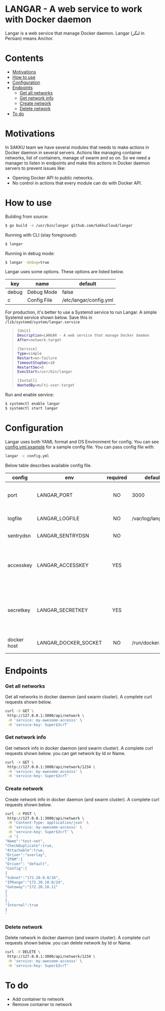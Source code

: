 # LANGAR - A web service to work with Docker daemon

Langar is a web service that manage Docker daemon.
Langar (لنگر in Persian) means Anchor.

# Contents
* [Motivations](https://github.com/SakkuCloud/langar#motivations)
* [How to use](https://github.com/SakkuCloud/langar#how-to-use)
* [Configuration](https://github.com/SakkuCloud/langar#configuration)
* [Endpoints](https://github.com/SakkuCloud/langar#endpoints)
  * [Get all networks](https://github.com/SakkuCloud/langar#get-all-networks)
  * [Get network info](https://github.com/SakkuCloud/langar#get-network-info)
  * [Create network](https://github.com/SakkuCloud/langar#create-network)
  * [Delete network](https://github.com/SakkuCloud/langar#delete-network)
* [To do](https://github.com/SakkuCloud/langar#to-do)

# Motivations
In SAKKU team we have several modules that needs to make actions in Docker daemon in several servers. Actions like managing container networks, list of containers, manage of swarm and so on. So we need a manager to listen in endpoints and make this actions in Docker daemon servers to prevent issues like:
- Opening Docker API to public networks.
- No control in actions that every module can do with Docker API.

# How to use
Building from source:
```sh
$ go build -o /usr/bin/langar github.com/SakkuCloud/langar
```

Running with CLI (stay foreground):
```sh
$ langar
```

Running in debug mode:
```sh
$ langar -debug=true
```

Langar uses some options. These options are listed below.

key   | name        | default                |
----- | ----------- | ---------------------- |
debug | Debug Mode  | false                  |
| c     | Config File | /etc/langar/config.yml |

For production, it's better to use a Systemd service to run Langar.
A simple Systemd service shown below. Save this in `/lib/systemd/system/langar.service` 
> ```sh
> [Unit]
> Description=LANGAR - A web service that manage Docker daemon
> After=network.target
>
> [Service]
> Type=simple
> Restart=on-failure
> TimeoutStopSec=10
> RestartSec=5
> ExecStart=/usr/bin/langar
>
> [Install]
> WantedBy=multi-user.target
>```

Run and enable service:
```sh
$ systemctl enable langar
$ systemctl start langar
```

# Configuration
Langar uses both YAML format and OS Environment for config. You can see [config.yml.example](https://github.com/SakkuCloud/langar/blob/master/config.yml.example) for a sample config file.
You can pass config file with:
```sh
langar -c config.yml
```
Below table describes available config file.

| config         | env                   | required | default             | describe |
| ---------------| --------------------- | :------: | ------------------- | ------------------------------------------------------- |
| port           | LANGAR_PORT           | NO       | 3000                | server will run on this port                           |
| logfile        | LANGAR_LOGFILE        | NO       | /var/log/langar.log | logs will store in this file                           |
| sentrydsn      | LANGAR_SENTRYDSN      | NO       |                     | DSN of Sentry                                          |
| accesskey      | LANGAR_ACCESSKEY      | YES      |                     | value of service http header to authorize requests     |
| secretkey      | LANGAR_SECRETKEY      | YES      |                     | value of service-key http header to authorize requests |
| docker host    | LANGAR_DOCKER_SOCKET  | NO       | /run/docker.sock    | Docker socket address                                  |


# Endpoints
### Get all networks
Get all networks in docker daemon (and swarm cluster). A complete curl requests shown below.
```sh
curl -X GET \
 http://127.0.0.1:3000/api/network \
 -H 'service: my-awesome-accesss' \
 -H 'service-key: Super$3crT' 
```

### Get network info
Get network info in docker daemon (and swarm cluster). A complete curl requests shown below. you can get network by Id or Name.
```sh
curl -X GET \
 http://127.0.0.1:3000/api/network/1234 \
 -H 'service: my-awesome-accesss' \
 -H 'service-key: Super$3crT' 
```

### Create network
Create network info in docker daemon (and swarm cluster). A complete curl requests shown below.
```sh
curl -X POST \
 http://127.0.0.1:3000/api/network \
 -H 'Content-Type: application/json' \
 -H 'service: my-awesome-accesss' \
 -H 'service-key: Super$3crT' \
 -d '{
"Name":"test-net",
"CheckDuplicate":true,
"Attachable":true,
"Driver":"overlay",
"IPAM":{
"Driver": "default",
"Config":[
{
"Subnet":"172.20.0.0/16",
"IPRange":"172.20.10.0/24",
"Gateway":"172.20.10.11"
}
]
},
"Internal":true
}
'
```

### Delete network
Delete network in docker daemon (and swarm cluster). A complete curl requests shown below. you can delete network by Id or Name.
```sh
curl -X DELETE \
 http://127.0.0.1:3000/api/network/1234 \
 -H 'service: my-awesome-accesss' \
 -H 'service-key: Super$3crT' 
```


# To do
* Add container to network
* Remove container to network
